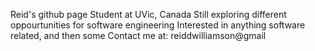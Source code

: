 Reid's github page
Student at UVic, Canada
Still exploring different oppourtunities for software engineering
Interested in anything software related, and then some
Contact me at: reiddwilliamson@gmail
